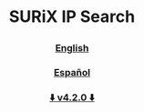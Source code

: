 # <p align="center">SURiX IP Search</p>

### <p align="center">[English](https://github.com/surixArg/ipsearch/blob/main/README_EN.md)</p>
### <p align="center">[Español](https://github.com/surixArg/ipsearch/blob/main/README_ES.md)</p>

### <p align="center">[:arrow_down: v4.2.0 :arrow_down:](https://github.com/surixArg/ipsearch/releases/download/v4.2.0/IPSearch_Windows_x86-64.zip)</p>
